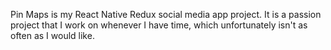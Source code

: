 Pin Maps is my React Native Redux social media app project. It is a passion project that I work on whenever I have time, which unfortunately isn't as often as I would like. 


